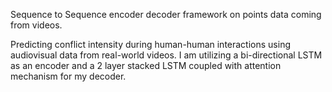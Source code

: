Sequence to Sequence encoder decoder framework on points data coming from videos. 

Predicting conflict intensity during human-human interactions using audiovisual data from real-world videos. I am utilizing a bi-directional LSTM as an encoder and a 2 layer stacked LSTM coupled with attention mechanism for my decoder. 
